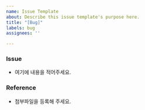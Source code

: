 ```yaml
---
name: Issue Template
about: Describe this issue template's purpose here.
title: "[Bug]"
labels: bug
assignees: ''

---
```


### Issue

- 여기에 내용을 적어주세요.

### Reference

- 첨부파일을 등록해 주세요.
